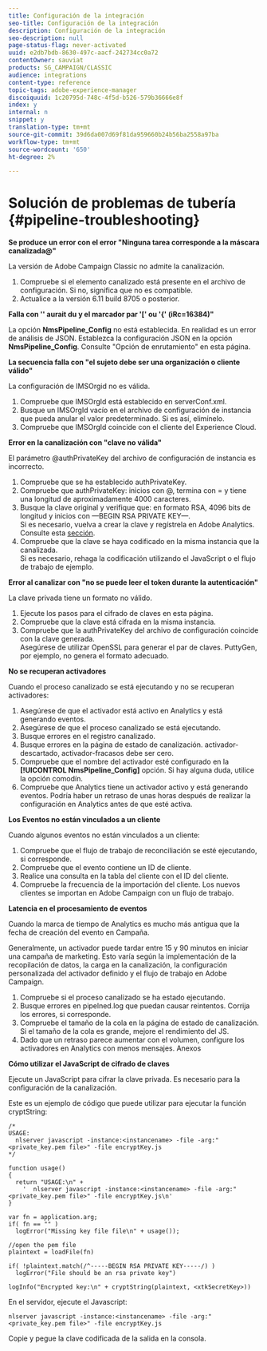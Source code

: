 ```yaml
---
title: Configuración de la integración
seo-title: Configuración de la integración
description: Configuración de la integración
seo-description: null
page-status-flag: never-activated
uuid: e2db7bdb-8630-497c-aacf-242734cc0a72
contentOwner: sauviat
products: SG_CAMPAIGN/CLASSIC
audience: integrations
content-type: reference
topic-tags: adobe-experience-manager
discoiquuid: 1c20795d-748c-4f5d-b526-579b36666e8f
index: y
internal: n
snippet: y
translation-type: tm+mt
source-git-commit: 39d6da007d69f81da959660b24b56ba2558a97ba
workflow-type: tm+mt
source-wordcount: '650'
ht-degree: 2%

---
```



# Solución de problemas de tubería {#pipeline-troubleshooting}

**Se produce un error con el error &quot;Ninguna tarea corresponde a la máscara canalizada@&quot;**

La versión de Adobe Campaign Classic no admite la canalización.

1. Compruebe si el elemento canalizado está presente en el archivo de configuración. Si no, significa que no es compatible.
1. Actualice a la versión 6.11 build 8705 o posterior.

**Falla con &#39;&#39; aurait du y el marcador par &#39;[&#39; ou &#39;{&#39; (iRc=16384)&quot;**

La opción **NmsPipeline_Config** no está establecida. En realidad es un error de análisis de JSON.
Establezca la configuración JSON en la opción **NmsPipeline_Config**. Consulte &quot;Opción de enrutamiento&quot; en esta página.

**La secuencia falla con &quot;el sujeto debe ser una organización o cliente válido&quot;**

La configuración de IMSOrgid no es válida.

1. Compruebe que IMSOrgId está establecido en serverConf.xml.
1. Busque un IMSOrgId vacío en el archivo de configuración de instancia que pueda anular el valor predeterminado. Si es así, elimínelo.
1. Compruebe que IMSOrgId coincide con el cliente del Experience Cloud.

**Error en la canalización con &quot;clave no válida&quot;**

El parámetro @authPrivateKey del archivo de configuración de instancia es incorrecto.

1. Compruebe que se ha establecido authPrivateKey.
1. Compruebe que authPrivateKey: inicios con @, termina con = y tiene una longitud de aproximadamente 4000 caracteres.
1. Busque la clave original y verifique que: en formato RSA, 4096 bits de longitud y inicios con —BEGIN RSA PRIVATE KEY—.
   <br> Si es necesario, vuelva a crear la clave y regístrela en Adobe Analytics. Consulte esta [sección](../../integrations/using/configuring-pipeline.md#oauth-client-creation).
1. Compruebe que la clave se haya codificado en la misma instancia que la canalizada. <br>Si es necesario, rehaga la codificación utilizando el JavaScript o el flujo de trabajo de ejemplo.

**Error al canalizar con &quot;no se puede leer el token durante la autenticación&quot;**

La clave privada tiene un formato no válido.

1. Ejecute los pasos para el cifrado de claves en esta página.
1. Compruebe que la clave está cifrada en la misma instancia.
1. Compruebe que la authPrivateKey del archivo de configuración coincide con la clave generada. <br>Asegúrese de utilizar OpenSSL para generar el par de claves. PuttyGen, por ejemplo, no genera el formato adecuado.

**No se recuperan activadores**

Cuando el proceso canalizado se está ejecutando y no se recuperan activadores:

1. Asegúrese de que el activador está activo en Analytics y está generando eventos.
1. Asegúrese de que el proceso canalizado se está ejecutando.
1. Busque errores en el registro canalizado.
1. Busque errores en la página de estado de canalización. activador-descartado, activador-fracasos debe ser cero.
1. Compruebe que el nombre del activador esté configurado en la **[!UICONTROL NmsPipeline_Config]** opción. Si hay alguna duda, utilice la opción comodín.
1. Compruebe que Analytics tiene un activador activo y está generando eventos. Podría haber un retraso de unas horas después de realizar la configuración en Analytics antes de que esté activa.

**Los Eventos no están vinculados a un cliente**

Cuando algunos eventos no están vinculados a un cliente:

1. Compruebe que el flujo de trabajo de reconciliación se esté ejecutando, si corresponde.
1. Compruebe que el evento contiene un ID de cliente.
1. Realice una consulta en la tabla del cliente con el ID del cliente.
1. Compruebe la frecuencia de la importación del cliente. Los nuevos clientes se importan en Adobe Campaign con un flujo de trabajo.

**Latencia en el procesamiento de eventos**

Cuando la marca de tiempo de Analytics es mucho más antigua que la fecha de creación del evento en Campaña.

Generalmente, un activador puede tardar entre 15 y 90 minutos en iniciar una campaña de marketing. Esto varía según la implementación de la recopilación de datos, la carga en la canalización, la configuración personalizada del activador definido y el flujo de trabajo en Adobe Campaign.

1. Compruebe si el proceso canalizado se ha estado ejecutando.
1. Busque errores en pipelned.log que puedan causar reintentos. Corrija los errores, si corresponde.
1. Compruebe el tamaño de la cola en la página de estado de canalización. Si el tamaño de la cola es grande, mejore el rendimiento del JS.
1. Dado que un retraso parece aumentar con el volumen, configure los activadores en Analytics con menos mensajes.
Anexos

**Cómo utilizar el JavaScript de cifrado de claves**

Ejecute un JavaScript para cifrar la clave privada. Es necesario para la configuración de la canalización.

Este es un ejemplo de código que puede utilizar para ejecutar la función cryptString:

```
/*
USAGE:
  nlserver javascript -instance:<instancename> -file -arg:"<private_key.pem file>" -file encryptKey.js
*/
 
function usage()
{
  return "USAGE:\n" +
    '  nlserver javascript -instance:<instancename> -file -arg:"<private_key.pem file>" -file encryptKey.js\n'
}
 
var fn = application.arg;
if( fn == "" )
  logError("Missing key file file\n" + usage());
 
//open the pem file
plaintext = loadFile(fn)
 
if( !plaintext.match(/^-----BEGIN RSA PRIVATE KEY-----/) )
  logError("File should be an rsa private key")
 
logInfo("Encrypted key:\n" + cryptString(plaintext, <xtkSecretKey>))
```

En el servidor, ejecute el Javascript:

```
nlserver javascript -instance:<instancename> -file -arg:"<private_key.pem file>" -file encryptKey.js
```

Copie y pegue la clave codificada de la salida en la consola.